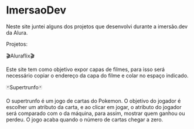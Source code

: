 # ImersaoDev

Neste site juntei alguns dos projetos que desenvolvi durante a imersão.dev da Alura.

Projetos:

🎬Aluraflix🎬

Este site tem como objetivo expor capas de filmes, para isso será necessário copiar o endereço da capa do filme e colar no espaço indicado.


🃏Supertrunfo🃏

O supertrunfo é um jogo de cartas do Pokemon. O objetivo do jogador é escolher um atributo da carta, e ao clicar em jogar, o atributo do jogador será comparado com o da máquina, para assim, mostrar quem ganhou ou perdeu. O jogo acaba quando o número de cartas chegar a zero.
